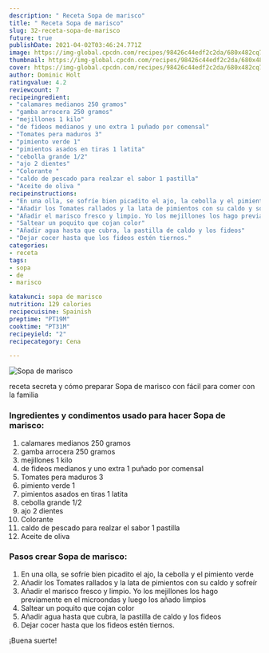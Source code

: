 ```yaml
---
description: " Receta Sopa de marisco"
title: " Receta Sopa de marisco"
slug: 32-receta-sopa-de-marisco
future: true
publishDate: 2021-04-02T03:46:24.771Z
image: https://img-global.cpcdn.com/recipes/98426c44edf2c2da/680x482cq70/sopa-de-marisco-foto-principal.jpg
thumbnail: https://img-global.cpcdn.com/recipes/98426c44edf2c2da/680x482cq70/sopa-de-marisco-foto-principal.jpg
cover: https://img-global.cpcdn.com/recipes/98426c44edf2c2da/680x482cq70/sopa-de-marisco-foto-principal.jpg
author: Dominic Holt
ratingvalue: 4.2
reviewcount: 7
recipeingredient:
- "calamares medianos 250 gramos"
- "gamba arrocera 250 gramos"
- "mejillones 1 kilo"
- "de fideos medianos y uno extra 1 puñado por comensal"
- "Tomates pera maduros 3"
- "pimiento verde 1"
- "pimientos asados en tiras 1 latita"
- "cebolla grande 1/2"
- "ajo 2 dientes"
- "Colorante "
- "caldo de pescado para realzar el sabor 1 pastilla"
- "Aceite de oliva "
recipeinstructions:
- "En una olla, se sofríe bien picadito el ajo, la cebolla y el pimiento verde"
- "Añadir los Tomates rallados y la lata de pimientos con su caldo y sofreír"
- "Añadir el marisco fresco y limpio. Yo los mejillones los hago previamente en el microondas y luego los añado limpios"
- "Saltear un poquito que cojan color"
- "Añadir agua hasta que cubra, la pastilla de caldo y los fideos"
- "Dejar cocer hasta que los fideos estén tiernos."
categories:
- receta
tags:
- sopa
- de
- marisco

katakunci: sopa de marisco 
nutrition: 129 calories
recipecuisine: Spainish
preptime: "PT19M"
cooktime: "PT31M"
recipeyield: "2"
recipecategory: Cena

---
```



![Sopa de marisco](https://img-global.cpcdn.com/recipes/98426c44edf2c2da/680x482cq70/sopa-de-marisco-foto-principal.jpg)

receta secreta y cómo preparar Sopa de marisco con fácil para comer con la familia

<!--inarticleads1-->

### Ingredientes y condimentos usado para hacer Sopa de marisco:

1. calamares medianos 250 gramos
1. gamba arrocera 250 gramos
1. mejillones 1 kilo
1. de fideos medianos y uno extra 1 puñado por comensal
1. Tomates pera maduros 3
1. pimiento verde 1
1. pimientos asados en tiras 1 latita
1. cebolla grande 1/2
1. ajo 2 dientes
1. Colorante 
1. caldo de pescado para realzar el sabor 1 pastilla
1. Aceite de oliva 



<!--inarticleads2-->

### Pasos crear Sopa de marisco:

1. En una olla, se sofríe bien picadito el ajo, la cebolla y el pimiento verde
1. Añadir los Tomates rallados y la lata de pimientos con su caldo y sofreír
1. Añadir el marisco fresco y limpio. Yo los mejillones los hago previamente en el microondas y luego los añado limpios
1. Saltear un poquito que cojan color
1. Añadir agua hasta que cubra, la pastilla de caldo y los fideos
1. Dejar cocer hasta que los fideos estén tiernos.



¡Buena suerte!

